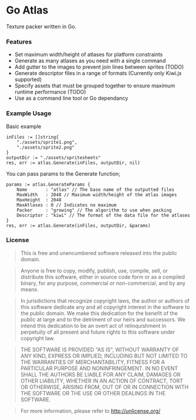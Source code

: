 Go Atlas
========

Texture packer written in Go.

### Features

* Set maximum width/height of atlases for platform constraints
* Generate as many atlases as you need with a single command
* Add gutter to the images to prevent join lines between sprites (TODO)
* Generate descriptor files in a range of formats (Currently only Kiwi.js supported)
* Specify assets that must be grouped together to ensure maximum runtime performance (TODO)
* Use as a command line tool or Go dependancy

### Example Usage

Basic example
```
inFiles := []string{
	"./assets/sprite1.png",
	"./assets/sprite2.png"
}
outputDir := "./assets/spritesheets"
res, err := atlas.Generate(inFiles, outputDir, nil)
```

You can pass params to the Generate function;
```
params := atlas.GenerateParams {
	Name   	   : "atlas" // The base name of the outputted files
	MaxWidth   : 2048 // Maximum width/height of the atlas images
	MaxHeight  : 2048 
	MaxAtlases : 0 // Indicates no maximum
	Packer     : "growing" // The algorithm to use when packing
	Descriptor : "kiwi" // The format of the data file for the atlases
}
res, err := atlas.Generate(inFiles, outputDir, &params)
```

### License

> This is free and unencumbered software released into the public domain.

> Anyone is free to copy, modify, publish, use, compile, sell, or
distribute this software, either in source code form or as a compiled
binary, for any purpose, commercial or non-commercial, and by any
means.

> In jurisdictions that recognize copyright laws, the author or authors
of this software dedicate any and all copyright interest in the
software to the public domain. We make this dedication for the benefit
of the public at large and to the detriment of our heirs and
successors. We intend this dedication to be an overt act of
relinquishment in perpetuity of all present and future rights to this
software under copyright law.

> THE SOFTWARE IS PROVIDED "AS IS", WITHOUT WARRANTY OF ANY KIND,
EXPRESS OR IMPLIED, INCLUDING BUT NOT LIMITED TO THE WARRANTIES OF
MERCHANTABILITY, FITNESS FOR A PARTICULAR PURPOSE AND NONINFRINGEMENT.
IN NO EVENT SHALL THE AUTHORS BE LIABLE FOR ANY CLAIM, DAMAGES OR
OTHER LIABILITY, WHETHER IN AN ACTION OF CONTRACT, TORT OR OTHERWISE,
ARISING FROM, OUT OF OR IN CONNECTION WITH THE SOFTWARE OR THE USE OR
OTHER DEALINGS IN THE SOFTWARE.

> For more information, please refer to <http://unlicense.org/>